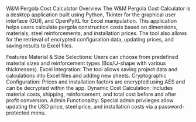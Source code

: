 W&M Pergola Cost Calculator
Overview
The W&M Pergola Cost Calculator is a desktop application built using Python, Tkinter for the graphical user interface (GUI), and OpenPyXL for Excel manipulation. This application helps users calculate pergola construction costs based on dimensions, materials, steel reinforcements, and installation prices. The tool also allows for the retrieval of encrypted configuration data, updating prices, and saving results to Excel files.

Features
Material & Size Selections: Users can choose from predefined material sizes and reinforcement types (Box/U-shape with various thicknesses).
Excel Integration: The tool allows saving project data and calculations into Excel files and adding new sheets.
Cryptographic Configuration: Prices and installation factors are encrypted using AES and can be decrypted within the app.
Dynamic Cost Calculation: Includes material costs, shipping, reinforcement, and total cost before and after profit conversion.
Admin Functionality: Special admin privileges allow updating the USD price, steel price, and installation costs via a password-protected menu.
